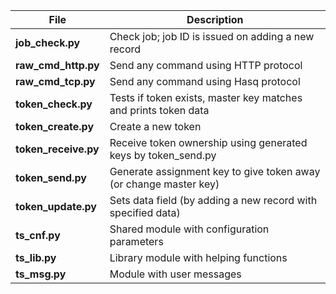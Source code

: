 | File               | Description                                              |
|--------------------|----------------------------------------------------------|
|**job_check.py**    | Check job; job ID is issued on adding a new record       |
|**raw_cmd_http.py** | Send any command using HTTP protocol                     |
|**raw_cmd_tcp.py**  | Send any command using Hasq protocol                     |
|**token_check.py**  | Tests if token exists, master key matches and prints token data |
|**token_create.py** | Create a new token                                              |
|**token_receive.py**| Receive token ownership using generated keys by token_send.py   |
|**token_send.py**   | Generate assignment key to give token away (or change master key)|
|**token_update.py** | Sets data field (by adding a new record with specified data)     |
|**ts_cnf.py**       | Shared module with configuration parameters                      |
|**ts_lib.py**       | Library module with helping functions                            |
|**ts_msg.py**       | Module with user messages                                        |
